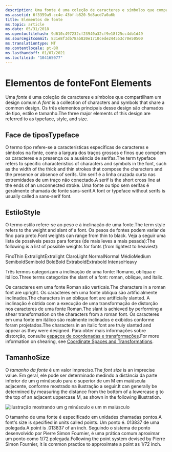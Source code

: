 ```yaml
---
description: Uma fonte é uma coleção de caracteres e símbolos que compartilham um design comum. Os três elementos principais desse design são chamados de tipo, estilo e tamanho.
ms.assetid: 6f3359a9-cc4e-43bf-b820-5d8acd7a0a6b
title: Elementos de fonte
ms.topic: article
ms.date: 05/31/2018
ms.openlocfilehash: 9d610c497232cf23940a32cf9e18f25cc4db1d49
ms.sourcegitcommit: 831e8f3db78ab820e1710cede244553c70e50500
ms.translationtype: MT
ms.contentlocale: pt-BR
ms.lasthandoff: 01/07/2021
ms.locfileid: "104165077"
---
```

# <a name="font-elements"></a><span data-ttu-id="f72fa-104">Elementos de fonte</span><span class="sxs-lookup"><span data-stu-id="f72fa-104">Font Elements</span></span>

<span data-ttu-id="f72fa-105">Uma *fonte* é uma coleção de caracteres e símbolos que compartilham um design comum.</span><span class="sxs-lookup"><span data-stu-id="f72fa-105">A *font* is a collection of characters and symbols that share a common design.</span></span> <span data-ttu-id="f72fa-106">Os três elementos principais desse design são chamados de tipo, estilo e tamanho.</span><span class="sxs-lookup"><span data-stu-id="f72fa-106">The three major elements of this design are referred to as typeface, style, and size.</span></span>

## <a name="typeface"></a><span data-ttu-id="f72fa-107">Face de tipos</span><span class="sxs-lookup"><span data-stu-id="f72fa-107">Typeface</span></span>

<span data-ttu-id="f72fa-108">O termo tipo refere-se a características específicas de caracteres e símbolos na fonte, como a largura dos traços grossos e finos que compõem os caracteres e a presença ou a ausência de serifas.</span><span class="sxs-lookup"><span data-stu-id="f72fa-108">The term typeface refers to specific characteristics of characters and symbols in the font, such as the width of the thick and thin strokes that compose the characters and the presence or absence of serifs.</span></span> <span data-ttu-id="f72fa-109">Um serif é a linha cruzada curta nas extremidades de um traço não conectado.</span><span class="sxs-lookup"><span data-stu-id="f72fa-109">A serif is the short cross line at the ends of an unconnected stroke.</span></span> <span data-ttu-id="f72fa-110">Uma fonte ou tipo sem serifas é geralmente chamada de fonte sans-serif.</span><span class="sxs-lookup"><span data-stu-id="f72fa-110">A font or typeface without serifs is usually called a sans-serif font.</span></span>

## <a name="style"></a><span data-ttu-id="f72fa-111">Estilo</span><span class="sxs-lookup"><span data-stu-id="f72fa-111">Style</span></span>

<span data-ttu-id="f72fa-112">O termo estilo refere-se ao peso e à inclinação de uma fonte.</span><span class="sxs-lookup"><span data-stu-id="f72fa-112">The term style refers to the weight and slant of a font.</span></span> <span data-ttu-id="f72fa-113">Os pesos de fontes podem variar de fino para preto.</span><span class="sxs-lookup"><span data-stu-id="f72fa-113">Font weights can range from thin to black.</span></span> <span data-ttu-id="f72fa-114">Veja a seguir uma lista de possíveis pesos para fontes (de mais leves a mais pesada):</span><span class="sxs-lookup"><span data-stu-id="f72fa-114">The following is a list of possible weights for fonts (from lightest to heaviest):</span></span>

<dl> <span data-ttu-id="f72fa-115">Fino</span><span class="sxs-lookup"><span data-stu-id="f72fa-115">Thin</span></span>  
<span data-ttu-id="f72fa-116">Extralight</span><span class="sxs-lookup"><span data-stu-id="f72fa-116">Extralight</span></span>  
<span data-ttu-id="f72fa-117">Claro</span><span class="sxs-lookup"><span data-stu-id="f72fa-117">Light</span></span>  
<span data-ttu-id="f72fa-118">Normal</span><span class="sxs-lookup"><span data-stu-id="f72fa-118">Normal</span></span>  
<span data-ttu-id="f72fa-119">Médio</span><span class="sxs-lookup"><span data-stu-id="f72fa-119">Medium</span></span>  
<span data-ttu-id="f72fa-120">Semibold</span><span class="sxs-lookup"><span data-stu-id="f72fa-120">Semibold</span></span>  
<span data-ttu-id="f72fa-121">Bold</span><span class="sxs-lookup"><span data-stu-id="f72fa-121">Bold</span></span>  
<span data-ttu-id="f72fa-122">Extrabold</span><span class="sxs-lookup"><span data-stu-id="f72fa-122">Extrabold</span></span>  
<span data-ttu-id="f72fa-123">Intenso</span><span class="sxs-lookup"><span data-stu-id="f72fa-123">Heavy</span></span>  
</dl>

<span data-ttu-id="f72fa-124">Três termos categorizam a inclinação de uma fonte: Romano, oblíqua e itálico.</span><span class="sxs-lookup"><span data-stu-id="f72fa-124">Three terms categorize the slant of a font: roman, oblique, and italic.</span></span>

<span data-ttu-id="f72fa-125">Os caracteres em uma fonte Roman são verticais.</span><span class="sxs-lookup"><span data-stu-id="f72fa-125">The characters in a roman font are upright.</span></span> <span data-ttu-id="f72fa-126">Os caracteres em uma fonte oblíqua são artificialmente inclinados.</span><span class="sxs-lookup"><span data-stu-id="f72fa-126">The characters in an oblique font are artificially slanted.</span></span> <span data-ttu-id="f72fa-127">A inclinação é obtida com a execução de uma transformação de distorção nos caracteres de uma fonte Roman.</span><span class="sxs-lookup"><span data-stu-id="f72fa-127">The slant is achieved by performing a shear transformation on the characters from a roman font.</span></span> <span data-ttu-id="f72fa-128">Os caracteres em uma fonte em itálico são realmente inclinados e exibidos conforme foram projetados.</span><span class="sxs-lookup"><span data-stu-id="f72fa-128">The characters in an italic font are truly slanted and appear as they were designed.</span></span> <span data-ttu-id="f72fa-129">Para obter mais informações sobre distorção, consulte [espaços de coordenadas e transformações](coordinate-spaces-and-transformations.md).</span><span class="sxs-lookup"><span data-stu-id="f72fa-129">For more information on shearing, see [Coordinate Spaces and Transformations](coordinate-spaces-and-transformations.md).</span></span>

## <a name="size"></a><span data-ttu-id="f72fa-130">Tamanho</span><span class="sxs-lookup"><span data-stu-id="f72fa-130">Size</span></span>

<span data-ttu-id="f72fa-131">O *tamanho da fonte* é um valor impreciso.</span><span class="sxs-lookup"><span data-stu-id="f72fa-131">The *font size* is an imprecise value.</span></span> <span data-ttu-id="f72fa-132">Em geral, ele pode ser determinado medindo a distância da parte inferior de um g minúsculo para o superior de um M em maiúscula adjacente, conforme mostrado na ilustração a seguir.</span><span class="sxs-lookup"><span data-stu-id="f72fa-132">It can generally be determined by measuring the distance from the bottom of a lowercase g to the top of an adjacent uppercase M, as shown in the following illustration.</span></span>

![ilustração mostrando um g minúsculo e um m maiúsculo](images/csftx-01.png)

<span data-ttu-id="f72fa-134">O tamanho de uma fonte é especificado em unidades chamadas pontos.</span><span class="sxs-lookup"><span data-stu-id="f72fa-134">A font's size is specified in units called points.</span></span> <span data-ttu-id="f72fa-135">Um ponto é. 013837 de uma polegada.</span><span class="sxs-lookup"><span data-stu-id="f72fa-135">A point is .013837 of an inch.</span></span> <span data-ttu-id="f72fa-136">Seguindo o sistema de ponto desenvolvido por Pierre Simon Fournier, é uma prática comum aproximar um ponto como 1/72 polegada.</span><span class="sxs-lookup"><span data-stu-id="f72fa-136">Following the point system devised by Pierre Simon Fournier, it is common practice to approximate a point as 1/72 inch.</span></span>

 

 



